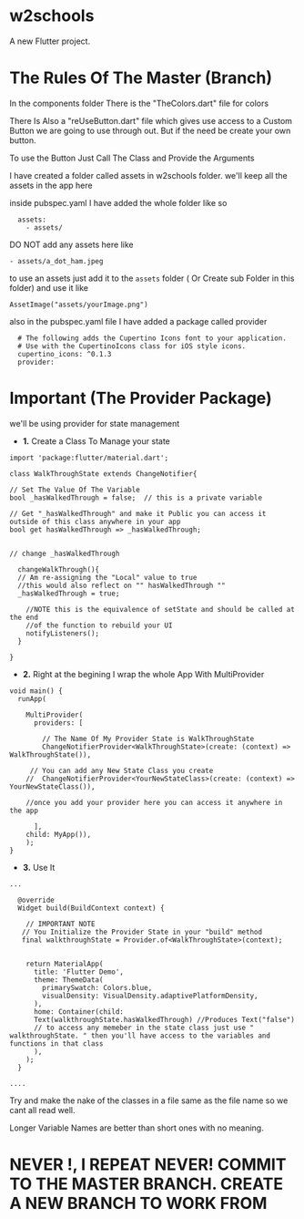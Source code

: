 # w2schools

A new Flutter project.


# The Rules Of The Master (Branch)


In the components folder There is the "TheColors.dart" file for colors


There Is Also a "reUseButton.dart" file which gives use access to a Custom Button we are going to use through out. But if the need be create your own button. 


To use the Button Just Call The Class and Provide the Arguments

I have created a folder called assets in w2schools folder. we'll keep all the assets in the app here

inside pubspec.yaml I have added the whole folder like so

```
  assets:
    - assets/  
```
DO NOT add any assets here like 
```
- assets/a_dot_ham.jpeg
```

to use an assets just add it to the `assets` folder ( Or Create sub Folder in this folder) and use it like
```
AssetImage("assets/yourImage.png")
```

also in the pubspec.yaml file I have added a package called provider 

```
  # The following adds the Cupertino Icons font to your application.
  # Use with the CupertinoIcons class for iOS style icons.
  cupertino_icons: ^0.1.3
  provider:
```

# Important (The Provider Package)

we'll be using provider for state management

* **1.**
Create a Class To Manage your state

```
import 'package:flutter/material.dart';

class WalkThroughState extends ChangeNotifier{

// Set The Value Of The Variable 
bool _hasWalkedThrough = false;  // this is a private variable 

// Get "_hasWalkedThrough" and make it Public you can access it outside of this class anywhere in your app
bool get hasWalkedThrough => _hasWalkedThrough;


// change _hasWalkedThrough 

  changeWalkThrough(){
  // Am re-assigning the "Local" value to true 
  //this would also reflect on "" hasWalkedThrough ""
  _hasWalkedThrough = true;

    //NOTE this is the equivalence of setState and should be called at the end 
    //of the function to rebuild your UI    
    notifyListeners();
  }

}
```


* **2.**
Right at the begining I wrap the whole App With MultiProvider

```
void main() {
  runApp(
    
    MultiProvider(      
      providers: [

        // The Name Of My Provider State is WalkThroughState 
        ChangeNotifierProvider<WalkThroughState>(create: (context) =>  WalkThroughState()),

     // You can add any New State Class you create
    //  ChangeNotifierProvider<YourNewStateClass>(create: (context) =>  YourNewStateClass()),      

    //once you add your provider here you can access it anywhere in the app

      ],
    child: MyApp()),
    );
}
```


* **3.**
Use It

```
...

  @override
  Widget build(BuildContext context) {

    // IMPORTANT NOTE  
   // You Initialize the Provider State in your "build" method
   final walkthroughState = Provider.of<WalkThroughState>(context);  
   

    return MaterialApp(
      title: 'Flutter Demo',
      theme: ThemeData(
        primarySwatch: Colors.blue,
        visualDensity: VisualDensity.adaptivePlatformDensity,
      ),
      home: Container(child:
      Text(walkthroughState.hasWalkedThrough) //Produces Text("false") 
      // to access any memeber in the state class just use " walkthroughState. " then you'll have access to the variables and functions in that class
      ),
    );
  }

....

```

Try and make the nake of the classes in a file same as the file name so we cant all read well.

Longer Variable Names are better than short ones with no meaning.


# NEVER !, I REPEAT NEVER! COMMIT TO THE MASTER BRANCH. CREATE A NEW BRANCH TO WORK FROM